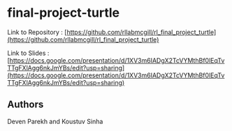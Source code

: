 # final-project-turtle

Link to Repository : [https://github.com/rllabmcgill/rl_final_project_turtle](https://github.com/rllabmcgill/rl_final_project_turtle)

Link to Slides : [https://docs.google.com/presentation/d/1XV3m6IADgX2TcVYMthBf0lEqTvTTgFXlAgg6nkJmYBs/edit?usp=sharing](https://docs.google.com/presentation/d/1XV3m6IADgX2TcVYMthBf0lEqTvTTgFXlAgg6nkJmYBs/edit?usp=sharing)

## Authors

Deven Parekh and Koustuv Sinha
